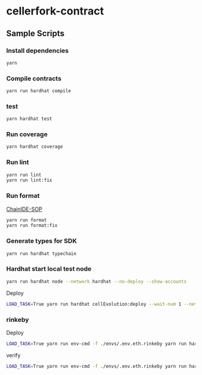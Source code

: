 # cellerfork-contract

## Sample Scripts
### Install dependencies
```bash
yarn
```

### Compile contracts
```bash
yarn run hardhat compile
```

### test
```bash
yarn hardhat test
```

### Run coverage
```bash
yarn hardhat coverage
```

### Run lint
```bash
yarn run lint
yarn run lint:fix
```

### Run format

[ChainIDE-SOP](./pages/ChainIDE-SOP.md)

```bash
yarn run format
yarn run format:fix
```

### Generate types for SDK
```bash
yarn run hardhat typechain
```

### Hardhat start local test node
```bash
yarn run hardhat node --network hardhat --no-deploy --show-accounts
```

Deploy
``` bash
LOAD_TASK=True yarn run hardhat cellEvolution:deploy --wait-num 1 --network localhost | tee -a ./logs/deployToLocal.log
```

### rinkeby

Deploy
``` bash
LOAD_TASK=True yarn run env-cmd -f ./envs/.env.eth.rinkeby yarn run hardhat cellEvolution:deploy --wait-num 1 --network rinkeby | tee -a ./logs/deployToLocal.log
```

verify
``` bash
LOAD_TASK=True yarn run env-cmd -f ./envs/.env.eth.rinkeby yarn run hardhat cellEvolution:verify --network rinkeby | tee -a ./logs/verifyRinkeby.log
```